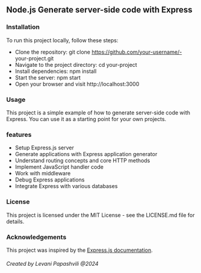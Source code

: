 ## Node.js Generate server-side code with Express

### Installation

To run this project locally, follow these steps:

- Clone the repository: git clone https://github.com/your-username/- your-project.git
- Navigate to the project directory: cd your-project
- Install dependencies: npm install
- Start the server: npm start
- Open your browser and visit http://localhost:3000

### Usage

This project is a simple example of how to generate server-side code with Express. You can use it as a starting point for your own projects.

### features

- Setup Express.js server
- Generate applications with Express application generator
- Understand routing concepts and core HTTP methods
- Implement JavaScript handler code
- Work with middleware
- Debug Express applications
- Integrate Express with various databases

### License

This project is licensed under the MIT License - see the LICENSE.md file for details.

### Acknowledgements

This project was inspired by the [Express.js documentation](https://expressjs.com/).

###### Created by Levani Papashvili @2024

